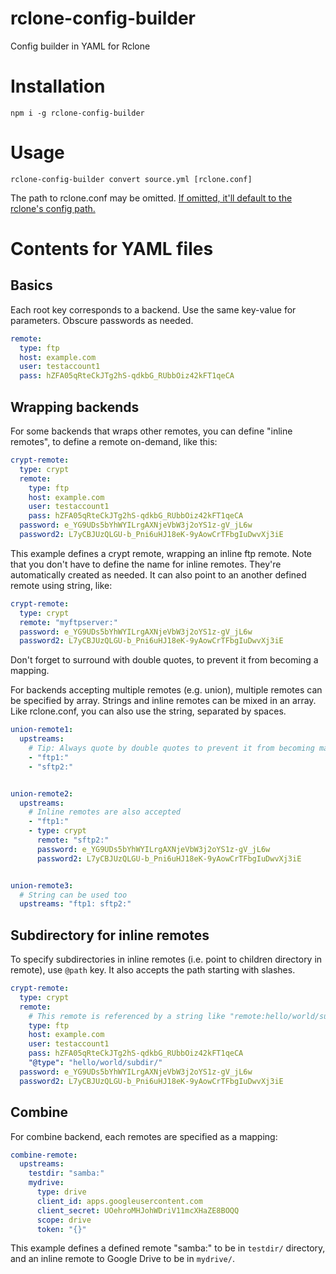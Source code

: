 # rclone-config-builder
Config builder in YAML for Rclone

# Installation

```
npm i -g rclone-config-builder
```


# Usage

```
rclone-config-builder convert source.yml [rclone.conf]
```

The path to rclone.conf may be omitted. [If omitted, it'll default to the rclone's config path.](https://rclone.org/docs/#config-config-file)

# Contents for YAML files

## Basics
Each root key corresponds to a backend. Use the same key-value for parameters. Obscure passwords as needed.

```yaml
remote:
  type: ftp
  host: example.com
  user: testaccount1
  pass: hZFA05qRteCkJTg2hS-qdkbG_RUbbOiz42kFT1qeCA
```

## Wrapping backends

For some backends that wraps other remotes, you can define "inline remotes", to define a remote on-demand, like this:

```yaml
crypt-remote:
  type: crypt
  remote:
    type: ftp
    host: example.com
    user: testaccount1
    pass: hZFA05qRteCkJTg2hS-qdkbG_RUbbOiz42kFT1qeCA
  password: e_YG9UDs5bYhWYILrgAXNjeVbW3j2oYS1z-gV_jL6w
  password2: L7yCBJUzQLGU-b_Pni6uHJ18eK-9yAowCrTFbgIuDwvXj3iE
```

This example defines a crypt remote, wrapping an inline ftp remote.
Note that you don't have to define the name for inline remotes. They're automatically created as needed.
It can also point to an another defined remote using string, like:

```yaml
crypt-remote:
  type: crypt
  remote: "myftpserver:"
  password: e_YG9UDs5bYhWYILrgAXNjeVbW3j2oYS1z-gV_jL6w
  password2: L7yCBJUzQLGU-b_Pni6uHJ18eK-9yAowCrTFbgIuDwvXj3iE
```

Don't forget to surround with double quotes, to prevent it from becoming a mapping.



For backends accepting multiple remotes (e.g. union), multiple remotes can be specified by array. Strings and inline remotes can be mixed in an array.
Like rclone.conf, you can also use the string, separated by spaces.

```yaml
union-remote1:
  upstreams:
    # Tip: Always quote by double quotes to prevent it from becoming mapping
    - "ftp1:"
    - "sftp2:"


union-remote2:
  upstreams:
    # Inline remotes are also accepted
    - "ftp1:"
    - type: crypt
      remote: "sftp2:"
      password: e_YG9UDs5bYhWYILrgAXNjeVbW3j2oYS1z-gV_jL6w
      password2: L7yCBJUzQLGU-b_Pni6uHJ18eK-9yAowCrTFbgIuDwvXj3iE


union-remote3:
  # String can be used too
  upstreams: "ftp1: sftp2:"
```

## Subdirectory for inline remotes

To specify subdirectories in inline remotes (i.e. point to children directory in remote), use `@path` key. It also accepts the path starting with slashes.

```yaml
crypt-remote:
  type: crypt
  remote:
    # This remote is referenced by a string like "remote:hello/world/subdir/"
    type: ftp
    host: example.com
    user: testaccount1
    pass: hZFA05qRteCkJTg2hS-qdkbG_RUbbOiz42kFT1qeCA
    "@type": "hello/world/subdir/"
  password: e_YG9UDs5bYhWYILrgAXNjeVbW3j2oYS1z-gV_jL6w
  password2: L7yCBJUzQLGU-b_Pni6uHJ18eK-9yAowCrTFbgIuDwvXj3iE
```

## Combine

For combine backend, each remotes are specified as a mapping:

```yaml
combine-remote:
  upstreams:
    testdir: "samba:"
    mydrive:
      type: drive
      client_id: apps.googleusercontent.com
      client_secret: UOehroMHJohWDriV11mcXHaZE8BOQQ
      scope: drive
      token: "{}"
```

This example defines a defined remote "samba:" to be in `testdir/` directory, and an inline remote to Google Drive to be in `mydrive/`.
